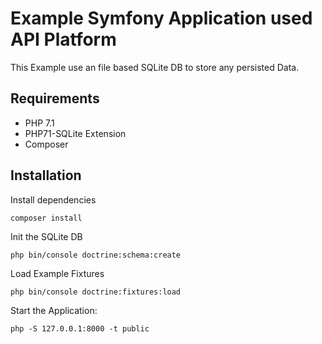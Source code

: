 # Example Symfony Application used API Platform

This Example use an file based SQLite DB to store any persisted Data.

## Requirements

* PHP 7.1
* PHP71-SQLite Extension
* Composer

## Installation

Install dependencies

``
composer install
``

Init the SQLite DB

``
php bin/console doctrine:schema:create
``

Load Example Fixtures

``
php bin/console doctrine:fixtures:load
``

Start the Application:

``
php -S 127.0.0.1:8000 -t public
``
